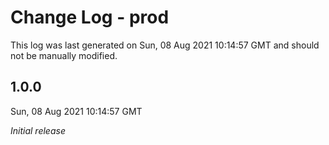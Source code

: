 # Change Log - prod

This log was last generated on Sun, 08 Aug 2021 10:14:57 GMT and should not be manually modified.

## 1.0.0
Sun, 08 Aug 2021 10:14:57 GMT

_Initial release_

